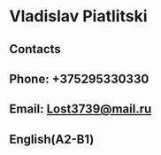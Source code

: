 # Vladislav Piatlitski
## Contacts
## Phone: +375295330330
## Email: Lost3739@mail.ru
## English(A2-B1)
